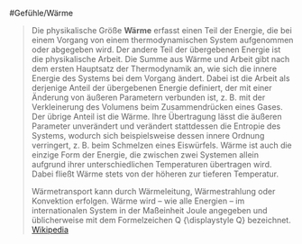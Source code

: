 #Gefühle/Wärme
> Die physikalische Größe **Wärme** erfasst einen Teil der Energie, die bei einem Vorgang von einem thermodynamischen System aufgenommen oder abgegeben wird. Der andere Teil der übergebenen Energie ist die physikalische Arbeit. Die Summe aus Wärme und Arbeit gibt nach dem ersten Hauptsatz der Thermodynamik an, wie sich die innere Energie des Systems bei dem Vorgang ändert. Dabei ist die Arbeit als derjenige Anteil der übergebenen Energie definiert, der mit einer Änderung von äußeren Parametern verbunden ist, z. B. mit der Verkleinerung des Volumens beim Zusammendrücken eines Gases. Der übrige Anteil ist die Wärme. Ihre Übertragung lässt die äußeren Parameter unverändert und verändert stattdessen die Entropie des Systems, wodurch sich beispielsweise dessen innere Ordnung verringert, z. B. beim Schmelzen eines Eiswürfels. Wärme ist auch die einzige Form der Energie, die zwischen zwei Systemen allein aufgrund ihrer unterschiedlichen Temperaturen übertragen wird. Dabei fließt Wärme stets von der höheren zur tieferen Temperatur.
>
> Wärmetransport kann durch Wärmeleitung, Wärmestrahlung oder Konvektion erfolgen. Wärme wird – wie alle Energien – im internationalen System in der Maßeinheit Joule angegeben und üblicherweise mit dem Formelzeichen
>         Q
>     {\displaystyle Q}
>    bezeichnet.
> [Wikipedia](https://de.wikipedia.org/wiki/W%C3%A4rme)